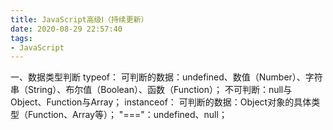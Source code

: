 ```yaml
---
title: JavaScript高级Ⅰ（持续更新）
date: 2020-08-29 22:57:40
tags:
- JavaScript
---
```

一、数据类型判断
typeof：
可判断的数据：undefined、数值（Number）、字符串（String）、布尔值（Boolean）、函数（Function）；
不可判断：null与Object、Function与Array；
instanceof：
可判断的数据：Object对象的具体类型（Function、Array等）；
"==="：undefined、null；